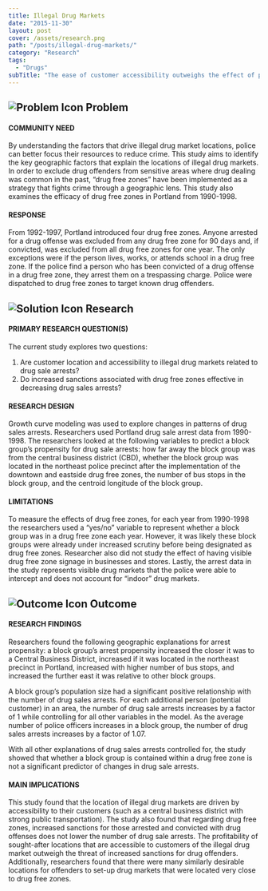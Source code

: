 ```yaml
---
title: Illegal Drug Markets
date: "2015-11-30"
layout: post
cover: /assets/research.png
path: "/posts/illegal-drug-markets/"
category: "Research"
tags:
  - "Drugs"
subTitle: "The ease of customer accessibility outweighs the effect of possible sanctions in the presence and location of outdoor illegal drug markets."
---
```


## ![Problem Icon](https://github.com/google/material-design-icons/raw/master/alert/1x_web/ic_error_outline_black_48dp.png "Problem") Problem

#### COMMUNITY NEED

By understanding the factors that drive illegal drug market locations, police can better focus their resources to reduce crime. This study aims to identify the key geographic factors that explain the locations of illegal drug markets. In order to exclude drug offenders from sensitive areas where drug dealing was common in the past, “drug free zones” have been implemented as a strategy that fights crime through a geographic lens. This study also examines the efficacy of drug free zones in Portland from 1990-1998.

#### RESPONSE

From 1992-1997, Portland introduced four drug free zones. Anyone arrested for a drug offense was excluded from any drug free zone for 90 days and, if convicted, was excluded from all drug free zones for one year. The only exceptions were if the person lives, works, or attends school in a drug free zone. If the police find a person who has been convicted of a drug offense in a drug free zone, they arrest them on a trespassing charge. Police were dispatched to drug free zones to target known drug offenders.

## ![Solution Icon](https://github.com/google/material-design-icons/raw/master/action/1x_web/ic_lightbulb_outline_black_48dp.png "Solution") Research

#### PRIMARY RESEARCH QUESTION(S)

The current study explores two questions: 
1. Are customer location and accessibility to illegal drug markets related to drug sale arrests? 
2. Do increased sanctions associated with drug free zones effective in decreasing drug sales arrests?

#### RESEARCH DESIGN

Growth curve modeling was used to explore changes in patterns of drug sales arrests. Researchers used Portland drug sale arrest data from 1990-1998. The researchers looked at the following variables to predict a block group’s propensity for drug sale arrests: how far away the block group was from the central business district (CBD), whether the block group was located in the northeast police precinct after the implementation of the downtown and eastside drug free zones, the number of bus stops in the block group, and the centroid longitude of the block group.

#### LIMITATIONS

To measure the effects of drug free zones, for each year from 1990-1998 the researchers used a “yes/no” variable to represent whether a block group was in a drug free zone each year. However, it was likely these block groups were already under increased scrutiny before being designated as drug free zones. Researcher also did not study the effect of having visible drug free zone signage in businesses and stores. Lastly, the arrest data in the study represents visible drug markets that the police were able to intercept and does not account for “indoor” drug markets.

## ![Outcome Icon](https://github.com/google/material-design-icons/raw/master/action/1x_web/ic_view_list_black_48dp.png "Outcome") Outcome

#### RESEARCH FINDINGS

Researchers found the following geographic explanations for arrest propensity: a block group’s arrest propensity increased the closer it was to a Central Business District, increased if it was located in the northeast precinct in Portland, increased with higher number of bus stops, and increased the further east it was relative to other block groups.

A block group’s population size had a significant positive relationship with the number of drug sales arrests. For each additional person (potential customer) in an area, the number of drug sale arrests increases by a factor of 1 while controlling for all other variables in the model. As the average number of police officers increases in a block group, the number of drug sales arrests increases by a factor of 1.07.

With all other explanations of drug sales arrests controlled for, the study showed that whether a block group is contained within a drug free zone is not a significant predictor of changes in drug sale arrests.

#### MAIN IMPLICATIONS

This study found that the location of illegal drug markets are driven by accessibility to their customers (such as a central business district with strong public transportation). The study also found that regarding drug free zones, increased sanctions for those arrested and convicted with drug offenses does not lower the number of drug sale arrests. The profitability of sought-after locations that are accessible to customers of the illegal drug market outweigh the threat of increased sanctions for drug offenders. Additionally, researchers found that there were many similarly desirable locations for offenders to set-up drug markets that were located very close to drug free zones.
